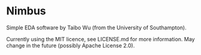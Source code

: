 # Nimbus

Simple EDA software by Taibo Wu (from the University of Southampton).

Currently using the MIT licence, see LICENSE.md for more information. May change in the future (possibly Apache License 2.0).